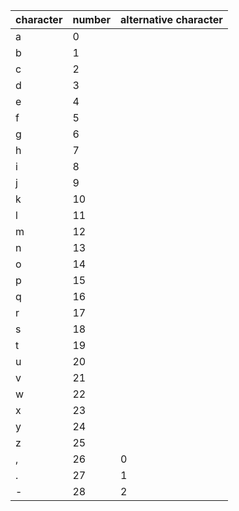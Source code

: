 | character | number | alternative character |
| --------- | ------ | --------------------- |
| a         | 0      |
| b         | 1      |
| c         | 2      |
| d         | 3      |
| e         | 4      |
| f         | 5      |
| g         | 6      |
| h         | 7      |
| i         | 8      |
| j         | 9      |
| k         | 10     |
| l         | 11     |
| m         | 12     |
| n         | 13     |
| o         | 14     |
| p         | 15     |
| q         | 16     |
| r         | 17     |
| s         | 18     |
| t         | 19     |
| u         | 20     |
| v         | 21     |
| w         | 22     |
| x         | 23     |
| y         | 24     |
| z         | 25     |
| ,         | 26     | 0                     |
| .         | 27     | 1                     |
| -         | 28     | 2                     |
